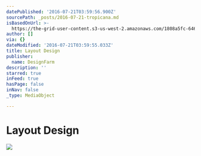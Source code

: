 ```yaml
---
datePublished: '2016-07-21T03:59:56.900Z'
sourcePath: _posts/2016-07-21-tropicana.md
isBasedOnUrl: >-
  https://the-grid-user-content.s3-us-west-2.amazonaws.com/1808a5fc-6468-4bd5-8ae1-d19e9a7ca8a2.jpg
author: []
via: {}
dateModified: '2016-07-21T03:59:55.033Z'
title: Layout Design
publisher:
  name: DesignFarm
description: ''
starred: true
inFeed: true
hasPage: false
inNav: false
_type: MediaObject

---
```

# Layout Design
![](https://imgflo.herokuapp.com/graph/vahj1ThiexotieMo/737e82f2d0b8d3d01526668a6daeef8f/croprotate.jpg?cropheight=2549&cropwidth=3093&degrees=0&input=https%3A%2F%2Fthe-grid-user-content.s3-us-west-2.amazonaws.com%2F1808a5fc-6468-4bd5-8ae1-d19e9a7ca8a2.jpg&x=103&y=0)